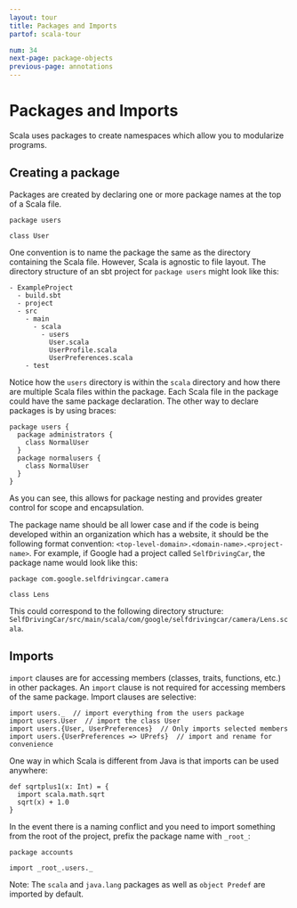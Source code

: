 ```yaml
---
layout: tour
title: Packages and Imports
partof: scala-tour

num: 34
next-page: package-objects
previous-page: annotations
---
```


# Packages and Imports
Scala uses packages to create namespaces which allow you to modularize programs.

## Creating a package
Packages are created by declaring one or more package names at the top of a Scala file.

```
package users

class User
```
One convention is to name the package the same as the directory containing the Scala file. However, Scala is agnostic to file layout. The directory structure of an sbt project for `package users` might look like this:
```
- ExampleProject
  - build.sbt
  - project
  - src
    - main
      - scala
        - users
          User.scala
          UserProfile.scala
          UserPreferences.scala
    - test
```
Notice how the `users` directory is within the `scala` directory and how there are multiple Scala files within the package. Each Scala file in the package could have the same package declaration. The other way to declare packages is by using braces:
```
package users {
  package administrators {
    class NormalUser
  }
  package normalusers {
    class NormalUser
  }
}
```
As you can see, this allows for package nesting and provides greater control for scope and encapsulation.

The package name should be all lower case and if the code is being developed within an organization which has a website, it should be the following format convention: `<top-level-domain>.<domain-name>.<project-name>`. For example, if Google had a project called `SelfDrivingCar`, the package name would look like this:
```
package com.google.selfdrivingcar.camera

class Lens
```
This could correspond to the following directory structure: `SelfDrivingCar/src/main/scala/com/google/selfdrivingcar/camera/Lens.scala`.

## Imports
`import` clauses are for accessing members (classes, traits, functions, etc.) in other packages. An `import` clause is not required for accessing members of the same package. Import clauses are selective:
```
import users._  // import everything from the users package
import users.User  // import the class User
import users.{User, UserPreferences}  // Only imports selected members
import users.{UserPreferences => UPrefs}  // import and rename for convenience
```

One way in which Scala is different from Java is that imports can be used anywhere:

```tut
def sqrtplus1(x: Int) = {
  import scala.math.sqrt
  sqrt(x) + 1.0
}
```
In the event there is a naming conflict and you need to import something from the root of the project, prefix the package name with `_root_`:
```
package accounts

import _root_.users._
```


Note: The `scala` and `java.lang` packages as well as `object Predef` are imported by default.
